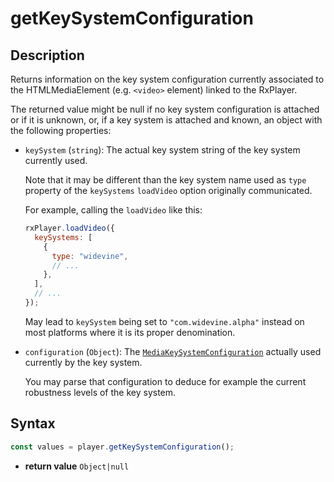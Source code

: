 # getKeySystemConfiguration

## Description

Returns information on the key system configuration currently associated to the
HTMLMediaElement (e.g. `<video>` element) linked to the RxPlayer.

The returned value might be null if no key system configuration is attached or
if it is unknown, or, if a key system is attached and known, an object with the
following properties:

- `keySystem` (`string`): The actual key system string of the key system
  currently used.

  Note that it may be different than the key system name used as `type`
  property of the `keySystems` `loadVideo` option originally communicated.

  For example, calling the `loadVideo` like this:

  ```js
  rxPlayer.loadVideo({
    keySystems: [
      {
        type: "widevine",
        // ...
      },
    ],
    // ...
  });
  ```

  May lead to `keySystem` being set to `"com.widevine.alpha"` instead on most
  platforms where it is its proper denomination.

- `configuration` (`Object`): The
  [`MediaKeySystemConfiguration`](https://www.w3.org/TR/encrypted-media/#dom-mediakeysystemconfiguration)
  actually used currently by the key system.

  You may parse that configuration to deduce for example the current
  robustness levels of the key system.

## Syntax

```js
const values = player.getKeySystemConfiguration();
```

- **return value** `Object|null`

